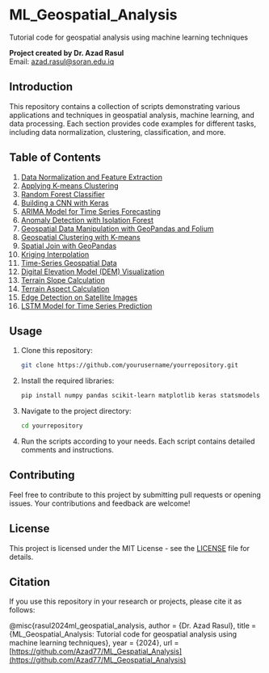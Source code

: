 # ML_Geospatial_Analysis

Tutorial code for geospatial analysis using machine learning techniques

**Project created by Dr. Azad Rasul**  
Email: [azad.rasul@soran.edu.iq](mailto:azad.rasul@soran.edu.iq)

## Introduction

This repository contains a collection of scripts demonstrating various applications and techniques in geospatial analysis, machine learning, and data processing. Each section provides code examples for different tasks, including data normalization, clustering, classification, and more.

## Table of Contents

1. [Data Normalization and Feature Extraction](#data-normalization-and-feature-extraction)
2. [Applying K-means Clustering](#applying-k-means-clustering)
3. [Random Forest Classifier](#random-forest-classifier)
4. [Building a CNN with Keras](#building-a-cnn-with-keras)
5. [ARIMA Model for Time Series Forecasting](#arima-model-for-time-series-forecasting)
6. [Anomaly Detection with Isolation Forest](#anomaly-detection-with-isolation-forest)
7. [Geospatial Data Manipulation with GeoPandas and Folium](#geospatial-data-manipulation-with-geopandas-and-folium)
8. [Geospatial Clustering with K-means](#geospatial-clustering-with-k-means)
9. [Spatial Join with GeoPandas](#spatial-join-with-geopandas)
10. [Kriging Interpolation](#kriging-interpolation)
11. [Time-Series Geospatial Data](#time-series-geospatial-data)
12. [Digital Elevation Model (DEM) Visualization](#digital-elevation-model-dem-visualization)
13. [Terrain Slope Calculation](#terrain-slope-calculation)
14. [Terrain Aspect Calculation](#terrain-aspect-calculation)
15. [Edge Detection on Satellite Images](#edge-detection-on-satellite-images)
16. [LSTM Model for Time Series Prediction](#lstm-model-for-time-series-prediction)

## Usage

1. Clone this repository:
    ```bash
    git clone https://github.com/yourusername/yourrepository.git
    ```

2. Install the required libraries:
    ```bash
    pip install numpy pandas scikit-learn matplotlib keras statsmodels geopandas folium pykrige rasterio scipy
    ```

3. Navigate to the project directory:
    ```bash
    cd yourrepository
    ```

4. Run the scripts according to your needs. Each script contains detailed comments and instructions.

## Contributing

Feel free to contribute to this project by submitting pull requests or opening issues. Your contributions and feedback are welcome!

## License

This project is licensed under the MIT License - see the [LICENSE](LICENSE) file for details.

## Citation

If you use this repository in your research or projects, please cite it as follows:

@misc{rasul2024ml_geospatial_analysis,
author = {Dr. Azad Rasul},
title = {ML_Geospatial_Analysis: Tutorial code for geospatial analysis using machine learning techniques},
year = {2024},
url = [https://github.com/Azad77/ML_Gespatial_Analysis](https://github.com/Azad77/ML_Geospatial_Analysis)
